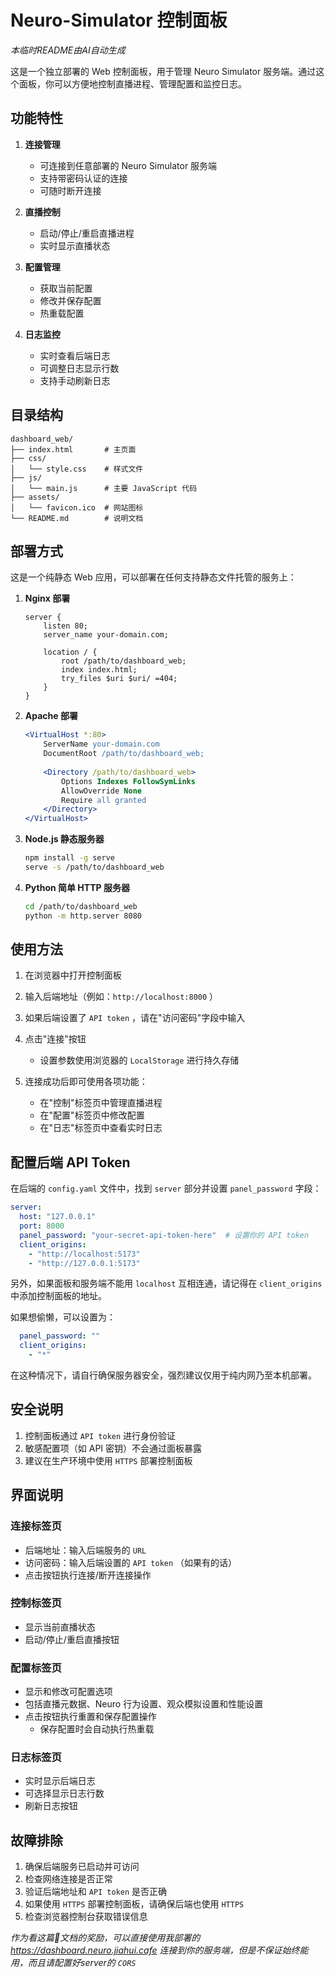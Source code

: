# Neuro-Simulator 控制面板

*本临时README由AI自动生成*

这是一个独立部署的 Web 控制面板，用于管理 Neuro Simulator 服务端。通过这个面板，你可以方便地控制直播进程、管理配置和监控日志。

## 功能特性

1. **连接管理**
   - 可连接到任意部署的 Neuro Simulator 服务端
   - 支持带密码认证的连接
   - 可随时断开连接

2. **直播控制**
   - 启动/停止/重启直播进程
   - 实时显示直播状态

3. **配置管理**
   - 获取当前配置
   - 修改并保存配置
   - 热重载配置

4. **日志监控**
   - 实时查看后端日志
   - 可调整日志显示行数
   - 支持手动刷新日志

## 目录结构

```
dashboard_web/
├── index.html       # 主页面
├── css/
│   └── style.css    # 样式文件
├── js/
│   └── main.js      # 主要 JavaScript 代码
├── assets/
│   └── favicon.ico  # 网站图标
└── README.md        # 说明文档
```

## 部署方式

这是一个纯静态 Web 应用，可以部署在任何支持静态文件托管的服务上：

1. **Nginx 部署**
   ```nginx
   server {
       listen 80;
       server_name your-domain.com;
       
       location / {
           root /path/to/dashboard_web;
           index index.html;
           try_files $uri $uri/ =404;
       }
   }
   ```

2. **Apache 部署**
   ```apache
   <VirtualHost *:80>
       ServerName your-domain.com
       DocumentRoot /path/to/dashboard_web;
       
       <Directory /path/to/dashboard_web>
           Options Indexes FollowSymLinks
           AllowOverride None
           Require all granted
       </Directory>
   </VirtualHost>
   ```

3. **Node.js 静态服务器**
   ```bash
   npm install -g serve
   serve -s /path/to/dashboard_web
   ```

4. **Python 简单 HTTP 服务器**
   ```bash
   cd /path/to/dashboard_web
   python -m http.server 8080
   ```

## 使用方法

1. 在浏览器中打开控制面板

2. 输入后端地址（例如：`http://localhost:8000` ）

3. 如果后端设置了 `API token` ，请在"访问密码"字段中输入

4. 点击"连接"按钮
   - 设置参数使用浏览器的 `LocalStorage` 进行持久存储

5. 连接成功后即可使用各项功能：
   - 在"控制"标签页中管理直播进程
   - 在"配置"标签页中修改配置
   - 在"日志"标签页中查看实时日志

## 配置后端 API Token

在后端的 `config.yaml` 文件中，找到 `server` 部分并设置 `panel_password` 字段：

```yaml
server:
  host: "127.0.0.1"
  port: 8000
  panel_password: "your-secret-api-token-here"  # 设置你的 API token
  client_origins:
    - "http://localhost:5173"
    - "http://127.0.0.1:5173"
```

另外，如果面板和服务端不能用 `localhost` 互相连通，请记得在 `client_origins` 中添加控制面板的地址。

如果想偷懒，可以设置为：

```yaml
  panel_password: ""
  client_origins:
    - "*"
```

在这种情况下，请自行确保服务器安全，强烈建议仅用于纯内网乃至本机部署。

## 安全说明

1. 控制面板通过 `API token` 进行身份验证
2. 敏感配置项（如 API 密钥）不会通过面板暴露
3. 建议在生产环境中使用 `HTTPS` 部署控制面板

## 界面说明

### 连接标签页
- 后端地址：输入后端服务的 `URL`
- 访问密码：输入后端设置的 `API token` （如果有的话）
- 点击按钮执行连接/断开连接操作

### 控制标签页
- 显示当前直播状态
- 启动/停止/重启直播按钮

### 配置标签页
- 显示和修改可配置选项
- 包括直播元数据、Neuro 行为设置、观众模拟设置和性能设置
- 点击按钮执行重置和保存配置操作
  - 保存配置时会自动执行热重载

### 日志标签页
- 实时显示后端日志
- 可选择显示日志行数
- 刷新日志按钮

## 故障排除

1. 确保后端服务已启动并可访问
2. 检查网络连接是否正常
3. 验证后端地址和 `API token` 是否正确
4. 如果使用 `HTTPS` 部署控制面板，请确保后端也使用 `HTTPS`
5. 检查浏览器控制台获取错误信息

*作为看这篇💩文档的奖励，可以直接使用我部署的 https://dashboard.neuro.jiahui.cafe 连接到你的服务端，但是不保证始终能用，而且请配置好server的 `CORS`*
